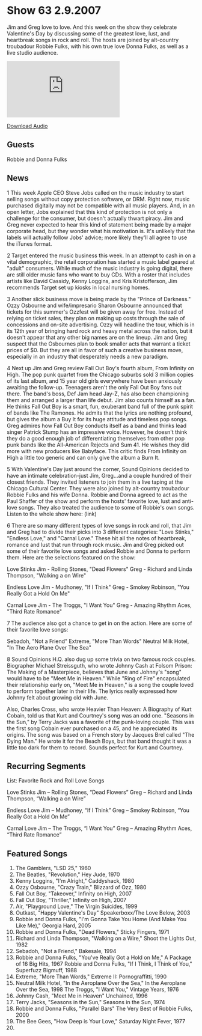 # Show 63 2.9.2007
Jim and Greg love to love. And this week on the show they celebrate Valentine's Day by discussing some of the greatest love, lust, and heartbreak songs in rock and roll. The hosts are joined by alt-country troubadour Robbie Fulks, with his own true love Donna Fulks, as well as a live studio audience. 

![main image](http://www.soundopinions.org/images/valentines/x.php)

[Download Audio](http://audio.soundopinions.org/streams/2007/02/so_20070209.m3u)

## Guests
Robbie and Donna Fulks

## News
1 This week Apple CEO Steve Jobs called on the music industry to start selling songs without copy protection software, or DRM. Right now, music purchased digitally may not be compatible with all music players. And, in an open letter, Jobs explained that this kind of protection is not only a challenge for the consumer, but doesn't actually thwart piracy. Jim and Greg never expected to hear this kind of statement being made by a major corporate head, but they wonder what his motivation is. It's unlikely that the labels will actually follow Jobs' advice; more likely they'll all agree to use the iTunes format.

2 Target entered the music business this week. In an attempt to cash in on a vital demographic, the retail corporation has started a music label geared at "adult" consumers. While much of the music industry is going digital, there are still older music fans who want to buy CDs. With a roster that includes artists like David Cassidy, Kenny Loggins, and Kris Kristofferson, Jim recommends Target set up kiosks in local nursing homes.

3 Another slick business move is being made by the "Prince of Darkness." Ozzy Osbourne and wife/impresario Sharon Osbourne announced that tickets for this summer's Ozzfest will be given away for free. Instead of relying on ticket sales, they plan on making up costs through the sale of concessions and on-site advertising. Ozzy will headline the tour, which is in its 12th year of bringing hard rock and heavy metal across the nation, but it doesn't appear that any other big names are on the lineup. Jim and Greg suspect that the Osbournes plan to book smaller acts that warrant a ticket prices of $0. But they are all in favor of such a creative business move, especially in an industry that desperately needs a new paradigm.

4 Next up Jim and Greg review Fall Out Boy's fourth album, From Infinity on High. The pop punk quartet from the Chicago suburbs sold 3 million copies of its last album, and 15 year old girls everywhere have been anxiously awaiting the follow-up. Teenagers aren't the only Fall Out Boy fans out there. The band's boss, Def Jam head Jay-Z, has also been championing them and arranged a larger than life debut. Jim also counts himself as a fan. He thinks Fall Out Boy is a smart, fun, exuberant band full of the punk spirit of bands like The Ramones. He admits that the lyrics are nothing profound, but gives the album a Buy It for its huge attitude and timeless pop songs. Greg admires how Fall Out Boy conducts itself as a band and thinks lead singer Patrick Stump has an impressive voice. However, he doesn't think they do a good enough job of differentiating themselves from other pop punk bands like the All-American Rejects and Sum 41. He wishes they did more with new producers like Babyface. This critic finds From Infinity on High a little too generic and can only give the album a Burn It.

5 With Valentine's Day just around the corner, Sound Opinions decided to have an intimate celebration-just Jim, Greg...and a couple hundred of their closest friends. They invited listeners to join them in a live taping at the Chicago Cultural Center. They were also joined by alt-country troubadour Robbie Fulks and his wife Donna. Robbie and Donna agreed to act as the Paul Shaffer of the show and perform the hosts' favorite love, lust and anti-love songs. They also treated the audience to some of Robbie's own songs. Listen to the whole show here: (link)

6 There are so many different types of love songs in rock and roll, that Jim and Greg had to divide their picks into 3 different categories: "Love Stinks," "Endless Love," and "Carnal Love." These hit all the notes of heartbreak, romance and lust that run through rock music. Jim and Greg picked out some of their favorite love songs and asked Robbie and Donna to perform them. Here are the selections featured on the show:

Love Stinks
Jim - Rolling Stones, "Dead Flowers"
Greg - Richard and Linda Thompson, "Walking a on Wire"

Endless Love
Jim - Mudhoney, "If I Think"
Greg - Smokey Robinson, "You Really Got a Hold On Me"

Carnal Love
Jim - The Troggs, "I Want You"
Greg - Amazing Rhythm Aces, "Third Rate Romance"

7 The audience also got a chance to get in on the action. Here are some of their favorite love songs:

Sebadoh, "Not a Friend"
Extreme, "More Than Words" 
Neutral Milk Hotel, "In The Aero Plane Over The Sea" 

8 Sound Opinions H.Q. also dug up some trivia on two famous rock couples. Biographer Michael Streissguth, who wrote Johnny Cash at Folsom Prison: The Making of a Masterpiece, believes that June and Johnny's "song" would have to be "Meet Me in Heaven." While "Ring of Fire" encapsulated their relationship early on, "Meet Me in Heaven," is a song the couple loved to perform together later in their life. The lyrics really expressed how Johnny felt about growing old with June.

Also, Charles Cross, who wrote Heavier Than Heaven: A Biography of Kurt Cobain, told us that Kurt and Courtney's song was an odd one. "Seasons in the Sun," by Terry Jacks was a favorite of the punk-loving couple. This was the first song Cobain ever purchased on a 45, and he appreciated its origins. The song was based on a French story by Jacques Brel called "The Dying Man." He wrote it for the Beach Boys, but that band thought it was a little too dark for them to record. Sounds perfect for Kurt and Courtney.

## Recurring Segments
List: Favorite Rock and Roll Love Songs 

Love Stinks
Jim – Rolling Stones, “Dead Flowers”
Greg – Richard and Linda Thompson, “Walking a on Wire”

Endless Love
Jim – Mudhoney, “If I Think”
Greg – Smokey Robinson, “You Really Got a Hold On Me”

Carnal Love
Jim – The Troggs, “I Want You”
Greg – Amazing Rhythm Aces, “Third Rate Romance”


## Featured Songs
1. The Gamblers, "LSD 25," 1960
2. The Beatles, "Revolution," Hey Jude, 1970
3. Kenny Loggins, "I'm Alright," Caddyshack, 1980
4. Ozzy Osbourne, "Crazy Train," Blizzard of Ozz, 1980
5. Fall Out Boy, "Takeover," Infinity on High, 2007
6. Fall Out Boy, "Thriller," Infinity on High, 2007
7. Air, "Playground Love," The Virgin Suicides, 1999
8. Outkast, "Happy Valentine's Day" Speakerboxx/The Love Below, 2003
9. Robbie and Donna Fulks, "I'm Gonna Take You Home (And Make You Like Me)," Georgia Hard, 2005
10. Robbie and Donna Fulks, "Dead Flowers," Sticky Fingers, 1971
11. Richard and Linda Thompson, "Walking on a Wire," Shoot the Lights Out, 1982
12. Sebadoh, "Not a Friend," Bakesale, 1994
13. Robbie and Donna Fulks, "You've Really Got a Hold on Me," A Package of 16 Big Hits, 1967 Robbie and Donna Fulks, "If I Think, I Think of You," Superfuzz Bigmuff, 1988
14. Extreme, "More Than Words," Extreme II: Pornograffitti, 1990
15. Neutral Milk Hotel, "In the Aeroplane Over the Sea," In the Aeroplane Over the Sea, 1998 The Troggs, "I Want You," Vintage Years, 1976
16. Johnny Cash, "Meet Me in Heaven" Unchained, 1996
17. Terry Jacks, "Seasons in the Sun," Seasons in the Sun, 1974
18. Robbie and Donna Fulks, "Parallel Bars" The Very Best of Robbie Fulks, 2000
19. The Bee Gees, "How Deep is Your Love," Saturday Night Fever, 1977
20. 
